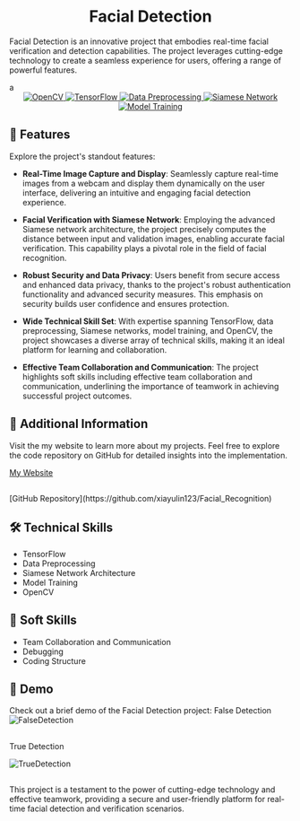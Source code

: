 <h1 align="center" id="title">Facial Detection</h1>

<p id="description">Facial Detection is an innovative project that embodies real-time facial verification and detection capabilities. The project leverages cutting-edge technology to create a seamless experience for users, offering a range of powerful features.</p>
a
<div align="center">
    <a href="https://opencv.org/">
        <img src="https://img.shields.io/badge/OpenCV-%E2%9C%94-brightgreen" alt="OpenCV">
    </a>
    <a href="https://www.tensorflow.org/">
        <img src="https://img.shields.io/badge/Tensorflow-%E2%9C%94-orange" alt="TensorFlow">
    </a>
    <a href="https://en.wikipedia.org/wiki/Data_preprocessing">
        <img src="https://img.shields.io/badge/Data%20Preprocessing-%E2%9C%94-blue" alt="Data Preprocessing">
    </a>
    <a href="https://en.wikipedia.org/wiki/Siamese_neural_network">
        <img src="https://img.shields.io/badge/Siamese%20Network-%E2%9C%94-yellow" alt="Siamese Network">
    </a>
    <a href="https://en.wikipedia.org/wiki/Training,_inference,_and_testing_of_neural_networks">
        <img src="https://img.shields.io/badge/Model%20Training-%E2%9C%94-lightgrey" alt="Model Training">
    </a>
</div>

<h2>🧐 Features</h2>

Explore the project's standout features:

*   **Real-Time Image Capture and Display**: Seamlessly capture real-time images from a webcam and display them dynamically on the user interface, delivering an intuitive and engaging facial detection experience.

*   **Facial Verification with Siamese Network**: Employing the advanced Siamese network architecture, the project precisely computes the distance between input and validation images, enabling accurate facial verification. This capability plays a pivotal role in the field of facial recognition.

*   **Robust Security and Data Privacy**: Users benefit from secure access and enhanced data privacy, thanks to the project's robust authentication functionality and advanced security measures. This emphasis on security builds user confidence and ensures protection.

*   **Wide Technical Skill Set**: With expertise spanning TensorFlow, data preprocessing, Siamese networks, model training, and OpenCV, the project showcases a diverse array of technical skills, making it an ideal platform for learning and collaboration.

*   **Effective Team Collaboration and Communication**: The project highlights soft skills including effective team collaboration and communication, underlining the importance of teamwork in achieving successful project outcomes.

<h2>🔗 Additional Information</h2>

Visit the my website to learn more about my projects. Feel free to explore the code repository on GitHub for detailed insights into the implementation.

[My Website](https://www.xiayulin.online)
<h2></h2>
[GitHub Repository](https://github.com/xiayulin123/Facial_Recognition)

<h2>🛠️ Technical Skills</h2>

*   TensorFlow
*   Data Preprocessing
*   Siamese Network Architecture
*   Model Training
*   OpenCV

<h2>🧩 Soft Skills</h2>

*   Team Collaboration and Communication
*   Debugging
*   Coding Structure
<h2>🎥 Demo</h2>

Check out a brief demo of the Facial Detection project:
False Detection 
![FalseDetection](https://github.com/xiayulin123/Facial_Recognition/assets/113715923/75ea5a10-d3ce-463e-a34d-e8ad50581aa7)


<h2></h2>
True Detection

![TrueDetection](https://github.com/xiayulin123/Facial_Recognition/assets/113715923/78fb9ffe-5654-4f06-918e-f831a046e5f7)
<h2></h2>
This project is a testament to the power of cutting-edge technology and effective teamwork, providing a secure and user-friendly platform for real-time facial detection and verification scenarios.

